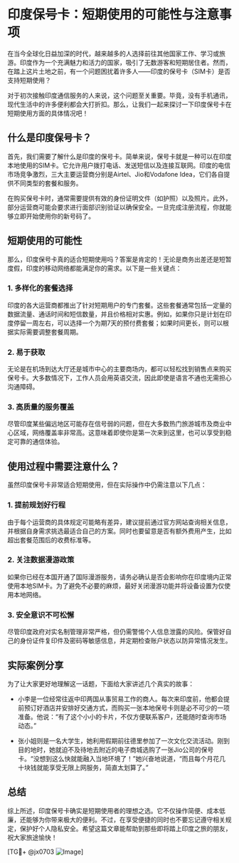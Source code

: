 # 印度保号卡：短期使用的可能性与注意事项

在当今全球化日益加深的时代，越来越多的人选择前往其他国家工作、学习或旅游。印度作为一个充满魅力和活力的国家，吸引了无数游客和短期居住者。然而，在踏上这片土地之前，有一个问题困扰着许多人——印度的保号卡（SIM卡）是否支持短期使用？

对于初次接触印度通信服务的人来说，这个问题至关重要。毕竟，没有手机通讯，现代生活中的许多便利都会大打折扣。那么，让我们一起来探讨一下印度保号卡在短期使用方面的具体情况吧！

## 什么是印度保号卡？

首先，我们需要了解什么是印度的保号卡。简单来说，保号卡就是一种可以在印度本地使用的SIM卡。它允许用户拨打电话、发送短信以及连接互联网。印度的电信市场竞争激烈，三大主要运营商分别是Airtel、Jio和Vodafone Idea，它们各自提供不同类型的套餐和服务。

在购买保号卡时，通常需要提供有效的身份证明文件（如护照）以及照片。此外，部分运营商可能会要求进行面部识别验证以确保安全。一旦完成注册流程，你就能够立即开始使用你的新号码了。

## 短期使用的可能性

那么，印度保号卡真的适合短期使用吗？答案是肯定的！无论是商务出差还是短暂度假，印度的移动网络都能满足你的需求。以下是一些关键点：

### 1. 多样化的套餐选择
印度的各大运营商都推出了针对短期用户的专门套餐。这些套餐通常包括一定量的数据流量、通话时间和短信数量，并且价格相对实惠。例如，如果你只是计划在印度停留一周左右，可以选择一个为期7天的预付费套餐；如果时间更长，则可以根据实际需要调整套餐周期。

### 2. 易于获取
无论是在机场到达大厅还是城市中心的主要商场内，都可以轻松找到销售点来购买保号卡。大多数情况下，工作人员会用英语交流，因此即使是语言不通也无需担心沟通障碍。

### 3. 高质量的服务覆盖
尽管印度某些偏远地区可能存在信号弱的问题，但在大多数热门旅游城市及商业中心区域，网络覆盖率非常高。这意味着即使你是第一次来到这里，也可以享受到稳定可靠的通信体验。

## 使用过程中需要注意什么？

虽然印度保号卡非常适合短期使用，但在实际操作中仍需注意以下几点：

### 1. 提前规划好行程
由于每个运营商的具体规定可能略有差异，建议提前通过官方网站查询相关信息，并根据自身需求挑选最适合自己的方案。同时也要留意是否有额外费用产生，比如超出套餐范围后的收费标准等。

### 2. 关注数据漫游政策
如果你已经在本国开通了国际漫游服务，请务必确认是否会影响你在印度境内正常使用本地SIM卡。为了避免不必要的麻烦，最好关闭漫游功能并将设备设置为仅使用本地网络。

### 3. 安全意识不可松懈
尽管印度政府对实名制管理非常严格，但仍需警惕个人信息泄露的风险。保管好自己的身份证件复印件及密码等敏感信息，并定期检查账户状态以防异常情况发生。

## 实际案例分享

为了让大家更好地理解这一话题，下面给大家讲述几个真实的故事：

- 小李是一位经常往返中印两国从事贸易工作的商人。每次来印度前，他都会提前预订好酒店并安排好交通方式，而购买一张本地保号卡则是必不可少的一项准备。他说：“有了这个小小的卡片，不仅方便联系客户，还能随时查询市场动态。”
  
- 张小姐则是一名大学生，她利用假期前往德里参加了一次文化交流活动。刚到目的地时，她就迫不及待地去附近的电子商城选购了一张Jio公司的保号卡。“没想到这么快就能融入当地环境了！”她兴奋地说道，“而且每个月花几十块钱就能享受无限上网服务，简直太划算了。”

## 总结

综上所述，印度保号卡确实是短期使用者的理想之选。它不仅操作简便、成本低廉，还能够为你带来极大的便利。不过，在享受便捷的同时也不要忘记遵守相关规定，保护好个人隐私安全。希望这篇文章能帮助到那些即将踏上印度之旅的朋友，祝大家旅途愉快！

[TG💪+ @jx0703 ![Image](https://github.com/user-attachments/assets/dbca1d08-cadb-493c-b0ec-ad6f7a83f270)]